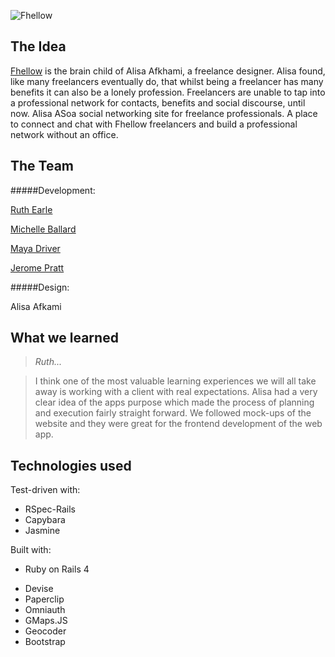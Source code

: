 ![Fhellow](https://www.evernote.com/shard/s31/sh/78148be7-ab59-4509-b16e-e865d54dc19d/b76d6f3da1e974563d374f5d916e26b4/deep/0/Fhellow.png)

The Idea
----
[Fhellow](fhellow.heroku.com) is the brain child of Alisa Afkhami, a freelance designer. Alisa found, like many freelancers eventually do, that whilst being a freelancer has many benefits it can also be a lonely profession. Freelancers are unable to tap into a professional network for contacts, benefits and social discourse, until now. Alisa ASoa social networking site for freelance professionals. A place to connect and chat with Fhellow freelancers and build a professional network without an office. 

The Team
----
#####Development:

[Ruth Earle](https://github.com/ruthearle)

[Michelle Ballard](https://github.com/michelleballard)

[Maya Driver](https://github.com/mayadriver)

[Jerome Pratt](https://github.com/jjromeo)


#####Design:

Alisa Afkami

What we learned
-----
> *Ruth...*

>I think one of the most valuable learning experiences we will all take
>away is working with a client with real expectations. Alisa had a very
>clear idea of the apps purpose which made the process of planning and
>execution fairly straight forward. We followed mock-ups of the website
>and they were great for the frontend development of the web app.


Technologies used
----
Test-driven with:

- RSpec-Rails 
- Capybara
- Jasmine 

Built with:

- Ruby on Rails 4
* Devise
* Paperclip
* Omniauth
* GMaps.JS
* Geocoder
* Bootstrap



